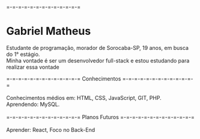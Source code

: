 =-=-=-=-=-=-=-=-=-=-=-=-= <h1>Gabriel Matheus</h1>

Estudante de programação, morador de Sorocaba-SP, 19 anos, em busca do 1° estágio.<br>
Minha vontade é ser um desenvolvedor full-stack e estou estudando para realizar essa vontade<br>

=-=-=-=-=-=-=-=-=-=-=-=-= Conhecimentos =-=-=-=-=-=-=-=-=-=-=-=-=<br><br>
Conhecimentos médios em: HTML, CSS, JavaScript, GIT, PHP.<br>
Aprendendo: MySQL.<br><br>
=-=-=-=-=-=-=-=-=-=-=-=-= Planos Futuros =-=-=-=-=-=-=-=-=-=-=-=-=<br><br>
Aprender: React, Foco no Back-End<br>

